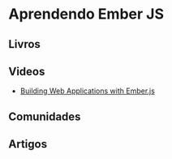 # Aprendendo Ember JS

## Livros

## Videos
* [Building Web Applications with Ember.js](http://www.youtube.com/watch?v=u6RFyVN9sNg)

## Comunidades

## Artigos